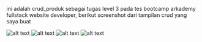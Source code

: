 ini adalah crud_produk sebagai tugas level 3 pada tes bootcamp arkademy fullstack website developer, berikut screenshot dari tampilan crud yang saya buat

![alt text](https://drive.google.com/file/d/18gHm30P5MsbjLlmW88TPwFcSsywH6ADw/view?usp=sharing)
![alt text](https://drive.google.com/file/d/1nu7LZqcMc8B-A9RA9k4Yyqafi3ovdlzQ/view?usp=sharing)
![alt text](https://drive.google.com/file/d/1juISWSS0HdPB1areYq7BgKufRps5lobt/view?usp=sharing)
![alt text](https://drive.google.com/file/d/1QNnJ2ByQiENUvItXdfaL4HI8szoNK0B_/view?usp=sharing)

